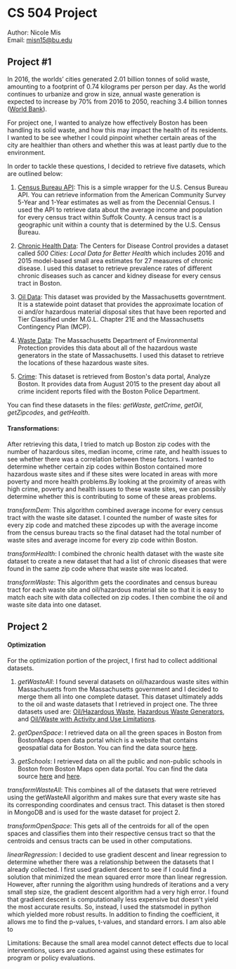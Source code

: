 # CS 504 Project
Author: Nicole Mis  
Email:  misn15@bu.edu

## Project #1

In 2016, the worlds’ cities generated 2.01 billion tonnes of solid waste, amounting to a footprint of 0.74 kilograms per person per day. As the world continues to urbanize and grow in size, annual waste generation is expected to increase by 70% from 2016 to 2050, reaching 3.4 billion tonnes ([World Bank](http://www.worldbank.org/en/topic/urbandevelopment/brief/solid-waste-management)).

For project one, I wanted to analyze how effectively Boston has been handling its solid waste, and how this may impact the health of its residents. I wanted to be see whether I could pinpoint whether certain areas of the city are healthier than others and whether this was at least partly due to the environment. 

In order to tackle these questions, I decided to retrieve five datasets, which are outlined below:

  1) [Census Bureau API](https://github.com/datamade/census): This is a simple wrapper for the U.S. Census Bureau API. You can retrieve information from the American Community Survey 5-Year and 1-Year estimates as well as from the Decennial Census. I used the API to retrieve data about the average income and population for every census tract within Suffolk County. A census tract is a geographic unit within a county that is determined by the U.S. Census Bureau.
  
  2) [Chronic Health Data](https://chronicdata.cdc.gov/500-Cities/500-Cities-Local-Data-for-Better-Health-2018-relea/6vp6-wxuq/data): The Centers for Disease Control provides a dataset called _500 Cities: Local Data for Better Health_ which includes 2016 and 2015 model-based small area estimates for 27 measures of chronic disease. I used this dataset to retrieve prevalence rates of different chronic diseases such as cancer and kidney disease for every census tract in Boston. 
  
  3) [Oil Data](https://docs.digital.mass.gov/dataset/massgis-data-massdep-tier-classified-oil-andor-hazardous-material-sites-mgl-c-21e): This dataset was provided by the Massachusetts governtment. It is a statewide point dataset that provides the approximate location of oi and/or hazardous material disposal sites that have been reported and Tier Classified under M.G.L. Chapter 21E and the Massachusetts Contingency Plan (MCP).
  
  4) [Waste Data](https://docs.digital.mass.gov/dataset/list-massachusetts-hazardous-waste-generators-january-23-2018): The Massachusetts Department of Environmental Protection provides this data about all of the hazardous waste generators in the state of Massachusetts. I used this dataset to retrieve the locations of these hazardous waste sites. 
  
  5) [Crime](https://data.boston.gov/dataset/crime-incident-reports-august-2015-to-date-source-new-system): This dataset is retrieved from Boston's data portal, Analyze Boston. It provides data from August 2015 to the present day about all crime incident reports filed with the Boston Police Department. 
  
You can find these datasets in the files: _getWaste_, _getCrime_, _getOil_, _getZipcodes_, and _getHealth_.

#### Transformations:

After retrieving this data, I tried to match up Boston zip codes with the number of hazardous sites, median income, crime rate, and health issues to see whether there was a correlation between these factors. I wanted to determine whether certain zip codes within Boston contained more hazardous waste sites and if these sites were located in areas with more poverty and more health problems.By looking at the proximity of areas with high crime, poverty and health issues to these waste sites, we can possibly determine whether this is contributing to some of these areas problems. 

 _transformDem_: This algorithm combined average income for every census tract with the waste site dataset. I counted the number of waste sites for every zip code and matched these zipcodes up with the average income from the census bureau tracts so the final dataset had the total number of waste sites and average income for every zip code within Boston.
 
_transformHealth_: I combined the chronic health dataset with the waste site dataset to create a new dataset that had a list of chronic diseases that were found in the same zip code where that waste site was located. 

_transformWaste_: This algorithm gets the coordinates and census bureau tract for each waste site and oil/hazardous material site so that it is easy to match each site with data collected on zip codes. I then combine the oil and waste site data into one dataset. 

## Project 2

#### Optimization

For the optimization portion of the project, I first had to collect additional datasets. 

  1) _getWasteAll_: I found several datasets on oil/hazardous waste sites within Massachusetts from the Massachusetts government and I     decided to merge them all into one complete dataset. This dataset ultimately adds to the oil and waste datasets that I retrieved in project one. The three datasets used are: [Oil/Hazardous Waste](https://docs.digital.mass.gov/dataset/massgis-data-massdep-tier-classified-oil-andor-hazardous-material-sites-mgl-c-21e), [Hazardous Waste Generators](https://docs.digital.mass.gov/dataset/list-massachusetts-hazardous-waste-generators-january-23-2018), and [Oil/Waste with Activity and Use Limitations](https://docs.digital.mass.gov/dataset/massgis-data-massdep-oil-andor-hazardous-material-sites-activity-and-use-limitations-aul).

  2) _getOpenSpace_: I retrieved data on all the green spaces in Boston from BostonMaps open data portal which is a website that contains geospatial data for Boston. You can find the data source [here](http://bostonopendata-boston.opendata.arcgis.com/datasets/open-space).

  3) _getSchools_: I retrieved data on all the public and non-public schools in Boston from Boston Maps open data portal. You can find the data source [here](http://bostonopendata-boston.opendata.arcgis.com/datasets/public-schools) and [here](http://bostonopendata-boston.opendata.arcgis.com/datasets/non-public-schools).

_transformWasteAll_: This combines all of the datasets that were retrieved using the getWasteAll algorithm and makes sure that every waste site has its corresponding coordinates and census tract. This dataset is then stored in MongoDB and is used for the waste dataset for project 2. 

_transformOpenSpace_: This gets all of the centroids for all of the open spaces and classifies them into their respective census tract so that the centroids and census tracts can be used in other computations.

_linearRegression_: I decided to use gradient descent and linear regression to determine whether there was a relationship between the datasets that I already collected. I first used gradient descent to see if I could find a solution that minimized the mean squared error more than linear regression. However, after running the algorithm using hundreds of iterations and a very small step size, the gradient descent algorithm had a very high error. I found that gradient descent is computationally less expensive but doesn't yield the most accurate results. So, instead, I used the statsmodel in python which yielded more robust results. In addition to finding the coefficient, it allows me to find the p-values, t-values, and standard errors. I am also able to 



Limitations:
Because the small area model cannot detect effects due to local interventions, users are cautioned against using these estimates for program or policy evaluations. 
